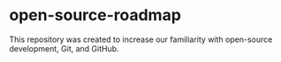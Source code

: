 # open-source-roadmap
This repository was created to increase our familiarity with open-source development, Git, and GitHub. 
